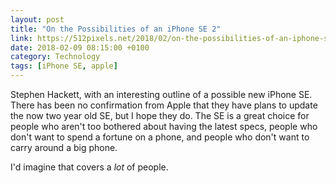 ```yaml
--- 
layout: post 
title: "On the Possibilities of an iPhone SE 2" 
link: https://512pixels.net/2018/02/on-the-possibilities-of-an-iphone-se-2/
date: 2018-02-09 08:15:00 +0100 
category: Technology
tags: [iPhone SE, apple] 
--- 
```


Stephen Hackett, with an interesting outline of a possible new iPhone SE. There has been no confirmation from Apple that they have plans to update the now two year old SE, but I hope they do. The SE is a great choice for people who aren't too bothered about having the latest specs, people who don't want to spend a fortune on a phone, and people who don't want to carry around a big phone. 

I'd imagine that covers a *lot* of people.
